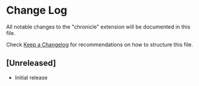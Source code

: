 # Change Log

All notable changes to the "chronicle" extension will be documented in this file.

Check [Keep a Changelog](http://keepachangelog.com/) for recommendations on how to structure this file.

## [Unreleased]

- Initial release